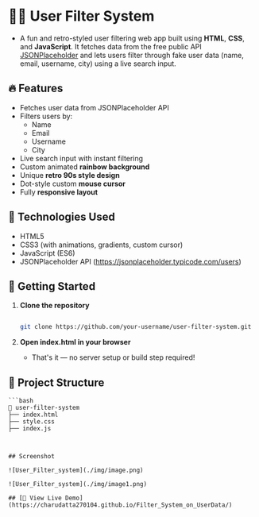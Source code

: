 # 🧑‍💻 User Filter System

- A fun and retro-styled user filtering web app built using **HTML**, **CSS**, and **JavaScript**. It fetches data from the free public API [JSONPlaceholder](https://jsonplaceholder.typicode.com/users) and lets users filter through fake user data (name, email, username, city) using a live search input.

## 🔥 Features

- Fetches user data from JSONPlaceholder API
- Filters users by:
  - Name
  - Email
  - Username
  - City
- Live search input with instant filtering
- Custom animated **rainbow background**
- Unique **retro 90s style design**
- Dot-style custom **mouse cursor**
- Fully **responsive layout**

## 🧩 Technologies Used

- HTML5
- CSS3 (with animations, gradients, custom cursor)
- JavaScript (ES6)
- JSONPlaceholder API (https://jsonplaceholder.typicode.com/users)

## 🚀 Getting Started

1. **Clone the repository**

   ```bash

   git clone https://github.com/your-username/user-filter-system.git

   ```

2. **Open index.html in your browser**
   - That's it — no server setup or build step required!

## 📂 Project Structure

    ```bash
    📁 user-filter-system
    ├── index.html
    ├── style.css
    ├── index.js

```


## Screenshot

![User_Filter_system](./img/image.png)

![User_Filter_system](./img/image1.png)

## [🚀 View Live Demo](https://charudatta270104.github.io/Filter_System_on_UserData/)

```
